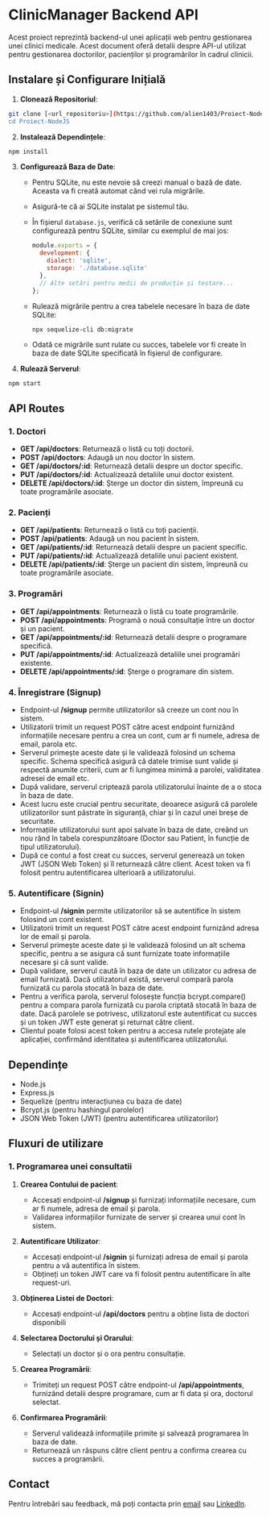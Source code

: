 # ClinicManager Backend API

Acest proiect reprezintă backend-ul unei aplicații web pentru gestionarea unei clinici medicale. Acest document oferă detalii despre API-ul utilizat pentru gestionarea doctorilor, pacienților și programărilor în cadrul clinicii.

## Instalare și Configurare Inițială

1. **Clonează Repositoriul**: 
```bash
git clone [<url_repositoriu>](https://github.com/alien1403/Proiect-NodeJS.git)"
cd Proiect-NodeJS
```
2. **Instalează Dependințele**: 
```bash
npm install
```
3. **Configurează Baza de Date**: 
   - Pentru SQLite, nu este nevoie să creezi manual o bază de date. Aceasta va fi creată automat când vei rula migrările.
   - Asigură-te că ai SQLite instalat pe sistemul tău.
   - În fișierul `database.js`, verifică că setările de conexiune sunt configurează pentru SQLite, similar cu exemplul de mai jos:
   
     ```javascript
     module.exports = {
       development: {
         dialect: 'sqlite',
         storage: './database.sqlite'
       },
       // Alte setări pentru medii de producție și testare...
     };
     ```

   - Rulează migrările pentru a crea tabelele necesare în baza de date SQLite:
     ```
     npx sequelize-cli db:migrate
     ```

   - Odată ce migrările sunt rulate cu succes, tabelele vor fi create în baza de date SQLite specificată în fișierul de configurare.
4. **Rulează Serverul**: 
```bash
npm start
```
## API Routes

### 1. Doctori

- **GET /api/doctors**: Returnează o listă cu toți doctorii.
- **POST /api/doctors**: Adaugă un nou doctor în sistem.
- **GET /api/doctors/:id**: Returnează detalii despre un doctor specific.
- **PUT /api/doctors/:id**: Actualizează detaliile unui doctor existent.
- **DELETE /api/doctors/:id**: Șterge un doctor din sistem, împreună cu toate programările asociate.

### 2. Pacienți

- **GET /api/patients**: Returnează o listă cu toți pacienții.
- **POST /api/patients**: Adaugă un nou pacient în sistem.
- **GET /api/patients/:id**: Returnează detalii despre un pacient specific.
- **PUT /api/patients/:id**: Actualizează detaliile unui pacient existent.
- **DELETE /api/patients/:id**: Șterge un pacient din sistem, împreună cu toate programările asociate.

### 3. Programări

- **GET /api/appointments**: Returnează o listă cu toate programările.
- **POST /api/appointments**: Programă o nouă consultație între un doctor și un pacient.
- **GET /api/appointments/:id**: Returnează detalii despre o programare specifică.
- **PUT /api/appointments/:id**: Actualizează detaliile unei programări existente.
- **DELETE /api/appointments/:id**: Șterge o programare din sistem.
  
### 4. Înregistrare (Signup)
- Endpoint-ul **/signup** permite utilizatorilor să creeze un cont nou în sistem.
- Utilizatorii trimit un request POST către acest endpoint furnizând informațiile necesare pentru a crea un cont, cum ar fi numele, adresa de email, parola etc.
- Serverul primește aceste date și le validează folosind un schema specific. Schema specifică asigură că datele trimise sunt valide și respectă anumite criterii, cum ar fi lungimea minimă a parolei, validitatea adresei de email etc.
- După validare, serverul criptează parola utilizatorului înainte de a o stoca în baza de date. 
- Acest lucru este crucial pentru securitate, deoarece asigură că parolele utilizatorilor sunt păstrate în siguranță, chiar și în cazul unei breșe de securitate.
- Informațiile utilizatorului sunt apoi salvate în baza de date, creând un nou rând în tabela corespunzătoare (Doctor sau Patient, în funcție de tipul utilizatorului).
- După ce contul a fost creat cu succes, serverul generează un token JWT (JSON Web Token) și îl returnează către client. Acest token va fi folosit pentru autentificarea ulterioară a utilizatorului.
### 5. Autentificare (Signin)
- Endpoint-ul **/signin** permite utilizatorilor să se autentifice în sistem folosind un cont existent.
- Utilizatorii trimit un request POST către acest endpoint furnizând adresa lor de email și parola.
- Serverul primește aceste date și le validează folosind un alt schema specific, pentru a se asigura că sunt furnizate toate informațiile necesare și că sunt valide.
- După validare, serverul caută în baza de date un utilizator cu adresa de email furnizată. Dacă utilizatorul există, serverul compară parola furnizată cu parola stocată în baza de date.
- Pentru a verifica parola, serverul folosește funcția bcrypt.compare() pentru a compara parola furnizată cu parola criptată stocată în baza de date. Dacă parolele se potrivesc, utilizatorul este autentificat cu succes și un token JWT este generat și returnat către client.
- Clientul poate folosi acest token pentru a accesa rutele protejate ale aplicației, confirmând identitatea și autentificarea utilizatorului.
  
## Dependințe
- Node.js
- Express.js
- Sequelize (pentru interacțiunea cu baza de date)
- Bcrypt.js (pentru hashingul parolelor)
- JSON Web Token (JWT) (pentru autentificarea utilizatorilor)

## Fluxuri de utilizare
### 1. Programarea unei consultatii
1. **Crearea Contului de pacient**:
   - Accesați endpoint-ul **/signup** și furnizați informațiile necesare, cum ar fi numele, adresa de email și parola.
   - Validarea informațiilor furnizate de server și crearea unui cont în sistem.
  
2. **Autentificare Utilizator**:
   - Accesați endpoint-ul **/signin** și furnizați adresa de email și parola pentru a vă autentifica în sistem.
   - Obțineți un token JWT care va fi folosit pentru autentificare în alte request-uri.

3. **Obținerea Listei de Doctori**:

    - Accesați endpoint-ul **/api/doctors** pentru a obține lista de doctori disponibili 
  
4. **Selectarea Doctorului și Orarului**:

    - Selectați un doctor și o ora pentru consultație.

5. **Crearea Programării**:
    - Trimiteți un request POST către endpoint-ul **/api/appointments**, furnizând detalii despre programare, cum ar fi data și ora, doctorul selectat.   
  
6. **Confirmarea Programării**:
   - Serverul validează informațiile primite și salvează programarea în baza de date.
    - Returnează un răspuns către client pentru a confirma crearea cu succes a programării.
## Contact

Pentru întrebări sau feedback, mă poți contacta prin [email](mailto:hanghicelrazvanmihai@gmail.com) sau [LinkedIn](https://www.linkedin.com/in/razvanmihaihanghicel/).